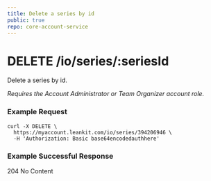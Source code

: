 ```yaml
---
title: Delete a series by id
public: true
repo: core-account-service
---
```

# DELETE /io/series/:seriesId
Delete a series by id.

_Requires the Account Administrator or Team Organizer account role._

### Example Request
```shell
curl -X DELETE \
  https://myaccount.leankit.com/io/series/394206946 \
  -H 'Authorization: Basic base64encodedauthhere'
```

### Example Successful Response

204 No Content

